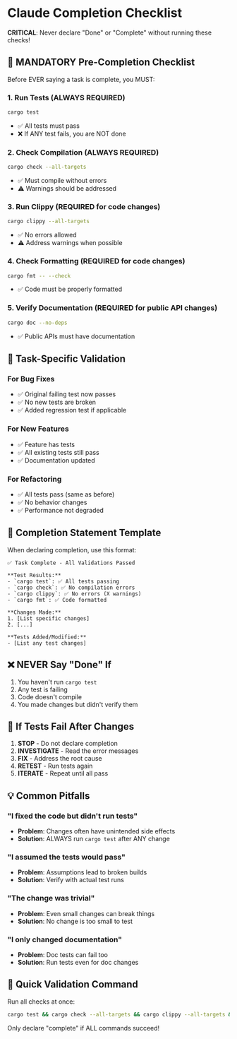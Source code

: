 # Claude Completion Checklist

**CRITICAL**: Never declare "Done" or "Complete" without running these checks!

## 🚨 MANDATORY Pre-Completion Checklist

Before EVER saying a task is complete, you MUST:

### 1. **Run Tests** (ALWAYS REQUIRED)

```bash
cargo test
```

- ✅ All tests must pass
- ❌ If ANY test fails, you are NOT done

### 2. **Check Compilation** (ALWAYS REQUIRED)

```bash
cargo check --all-targets
```

- ✅ Must compile without errors
- ⚠️ Warnings should be addressed

### 3. **Run Clippy** (REQUIRED for code changes)

```bash
cargo clippy --all-targets
```

- ✅ No errors allowed
- ⚠️ Address warnings when possible

### 4. **Check Formatting** (REQUIRED for code changes)

```bash
cargo fmt -- --check
```

- ✅ Code must be properly formatted

### 5. **Verify Documentation** (REQUIRED for public API changes)

```bash
cargo doc --no-deps
```

- ✅ Public APIs must have documentation

## 🎯 Task-Specific Validation

### For Bug Fixes

- ✅ Original failing test now passes
- ✅ No new tests are broken
- ✅ Added regression test if applicable

### For New Features

- ✅ Feature has tests
- ✅ All existing tests still pass
- ✅ Documentation updated

### For Refactoring

- ✅ All tests pass (same as before)
- ✅ No behavior changes
- ✅ Performance not degraded

## 📝 Completion Statement Template

When declaring completion, use this format:

```
✅ Task Complete - All Validations Passed

**Test Results:**
- `cargo test`: ✅ All tests passing
- `cargo check`: ✅ No compilation errors
- `cargo clippy`: ✅ No errors (X warnings)
- `cargo fmt`: ✅ Code formatted

**Changes Made:**
1. [List specific changes]
2. [...]

**Tests Added/Modified:**
- [List any test changes]
```

## ❌ NEVER Say "Done" If

1. You haven't run `cargo test`
2. Any test is failing
3. Code doesn't compile
4. You made changes but didn't verify them

## 🔄 If Tests Fail After Changes

1. **STOP** - Do not declare completion
2. **INVESTIGATE** - Read the error messages
3. **FIX** - Address the root cause
4. **RETEST** - Run tests again
5. **ITERATE** - Repeat until all pass

## 💡 Common Pitfalls

### "I fixed the code but didn't run tests"

- **Problem**: Changes often have unintended side effects
- **Solution**: ALWAYS run `cargo test` after ANY change

### "I assumed the tests would pass"

- **Problem**: Assumptions lead to broken builds
- **Solution**: Verify with actual test runs

### "The change was trivial"

- **Problem**: Even small changes can break things
- **Solution**: No change is too small to test

### "I only changed documentation"

- **Problem**: Doc tests can fail too
- **Solution**: Run tests even for doc changes

## 🚀 Quick Validation Command

Run all checks at once:

```bash
cargo test && cargo check --all-targets && cargo clippy --all-targets && cargo fmt -- --check
```

Only declare "complete" if ALL commands succeed!

